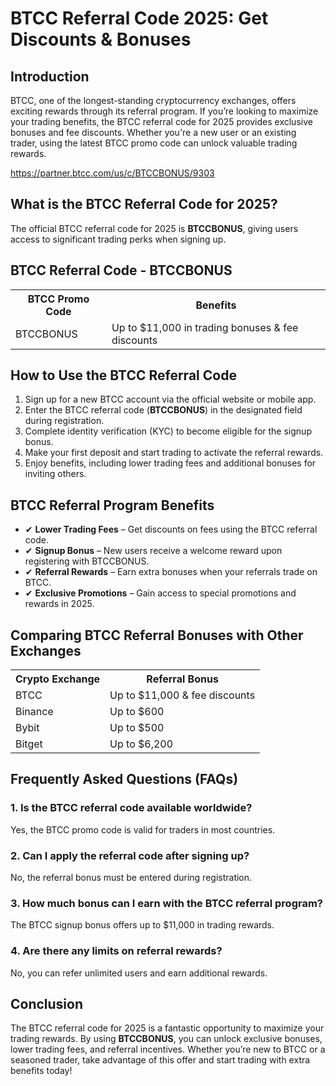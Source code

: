 <h1>BTCC Referral Code 2025: Get Discounts & Bonuses</h1>
<h2>Introduction</h2>
<p>BTCC, one of the longest-standing cryptocurrency exchanges, offers exciting rewards through its referral program. If you’re looking to maximize your trading benefits, the BTCC referral code for 2025 provides exclusive bonuses and fee discounts. Whether you're a new user or an existing trader, using the latest BTCC promo code can unlock valuable trading rewards.</p>
    <a href="https://partner.btcc.com/us/c/BTCCBONUS/9303" target="_blank">https://partner.btcc.com/us/c/BTCCBONUS/9303</a>

  <h2>What is the BTCC Referral Code for 2025?</h2>
  <p>The official BTCC referral code for 2025 is <strong>BTCCBONUS</strong>, giving users access to significant trading perks when signing up.</p>
    
  <h2>BTCC Referral Code - BTCCBONUS</h2>
  <table>
      <tr>
          <th>BTCC Promo Code</th>
          <th>Benefits</th>
      </tr>
      <tr>
      <td>BTCCBONUS</td>
          <td>Up to $11,000 in trading bonuses & fee discounts</td>
      </tr>
  </table>
  <h2>How to Use the BTCC Referral Code</h2>
  <ol>
    <li>Sign up for a new BTCC account via the official website or mobile app.</li>
    <li>Enter the BTCC referral code (<strong>BTCCBONUS</strong>) in the designated field during registration.</li>
    <li>Complete identity verification (KYC) to become eligible for the signup bonus.</li>
    <li>Make your first deposit and start trading to activate the referral rewards.</li>
    <li>Enjoy benefits, including lower trading fees and additional bonuses for inviting others.</li>
  </ol>
  <h2>BTCC Referral Program Benefits</h2>
  <ul class="benefits">
  <li>&#10004; <strong>Lower Trading Fees</strong> – Get discounts on fees using the BTCC referral code.</li>
  <li>&#10004; <strong>Signup Bonus</strong> – New users receive a welcome reward upon registering with BTCCBONUS.</li>
  <li>&#10004; <strong>Referral Rewards</strong> – Earn extra bonuses when your referrals trade on BTCC.</li>
  <li>&#10004; <strong>Exclusive Promotions</strong> – Gain access to special promotions and rewards in 2025.</li>
</ul>
<h2>Comparing BTCC Referral Bonuses with Other Exchanges</h2>
<table>
<tr>
<th>Crypto Exchange</th>
<th>Referral Bonus</th>
</tr>
<tr>
<td>BTCC</td>
<td>Up to $11,000 & fee discounts</td>
</tr>
<tr>
<td>Binance</td>
<td>Up to $600</td>
</tr>
<tr>
<td>Bybit</td>
<td>Up to $500</td>
</tr>
<tr>
<td>Bitget</td>
<td>Up to $6,200</td>
</tr>
</table>
<h2>Frequently Asked Questions (FAQs)</h2>
<h3>1. Is the BTCC referral code available worldwide?</h3>
<p>Yes, the BTCC promo code is valid for traders in most countries.</p>
<h3>2. Can I apply the referral code after signing up?</h3>
<p>No, the referral bonus must be entered during registration.</p>
  <h3>3. How much bonus can I earn with the BTCC referral program?</h3>
  <p>The BTCC signup bonus offers up to $11,000 in trading rewards.</p>
  <h3>4. Are there any limits on referral rewards?</h3>
  <p>No, you can refer unlimited users and earn additional rewards.</p>
  <h2>Conclusion</h2>
<p>The BTCC referral code for 2025 is a fantastic opportunity to maximize your trading rewards. By using <strong>BTCCBONUS</strong>, you can unlock exclusive bonuses, lower trading fees, and referral incentives. Whether you’re new to BTCC or a seasoned trader, take advantage of this offer and start trading with extra benefits today!</p>
</body>
</html>
